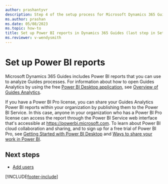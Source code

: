 ```yaml
---
author: prashantyvr
description: Step 4 of the setup process for Microsoft Dynamics 365 Guides. In this step, you set up Power BI reports.
ms.author: prashan
ms.date: 05/08/2023
ms.topic: how-to
title: Set up Power BI reports in Dynamics 365 Guides (last step in Setup process)
ms.reviewer: v-wendysmith
---
```


# Set up Power BI reports

Microsoft Dynamics 365 Guides includes Power BI reports that you can use to analyze Guides processes. For information about how to open Guides Analytics by using the free [Power BI Desktop application](https://powerbi.microsoft.com/get-started/), see [Overview of Guides Analytics](./analytics-guide.md).

If you have a Power BI Pro license, you can share your Guides Analytics Power BI reports within your organization by publishing them to the Power BI Service. In this case, anyone in your organization who has a Power BI Pro license can access the report through the Power BI Service web interface that's accessible at <https://powerbi.microsoft.com>. To learn about Power BI cloud collaboration and sharing, and to sign up for a free trial of Power BI Pro, see [Getting Started with Power BI Desktop](https://powerbi.microsoft.com/get-started/) and [Ways to share your work in Power BI](/power-bi/service-how-to-collaborate-distribute-dashboards-reports).

## Next steps

- [Add users](add-users.md)

[!INCLUDE[footer-include](../includes/footer-banner.md)]
